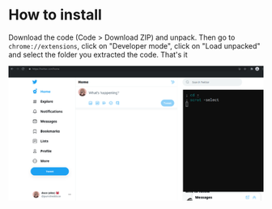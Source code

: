 # How to install

Download the code (Code > Download ZIP) and unpack. Then go to `chrome://extensions`, click on "Developer mode", click on "Load unpacked" and select the folder you extracted the code. That's it

![picture of my twitter hey](screenshot.png)
